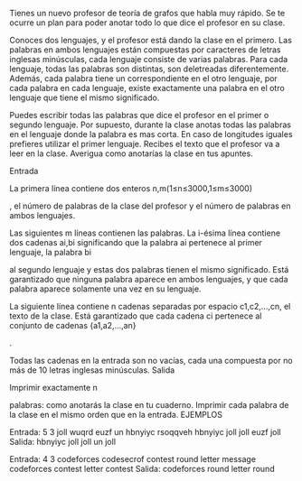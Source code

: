 Tienes un nuevo profesor de teoría de grafos que habla muy rápido. Se te ocurre un plan para poder anotar todo lo que dice el profesor en su clase.

Conoces dos lenguajes, y el profesor está dando la clase en el primero. Las palabras en ambos lenguajes están compuestas por caracteres de letras inglesas minúsculas, cada lenguaje consiste de varias palabras. Para cada lenguaje, todas las palabras son distintas, son deletreadas diferentemente. Además, cada palabra tiene un correspondiente en el otro lenguaje, por cada palabra en cada lenguaje, existe exactamente una palabra en el otro lenguaje que tiene el mismo significado.

Puedes escribir todas las palabras que dice el profesor en el primer o segundo lenguaje. Por supuesto, durante la clase anotas todas las palabras en el lenguaje donde la palabra es mas corta. En caso de longitudes iguales prefieres utilizar el primer lenguaje.
Recibes el texto que el profesor va a leer en la clase. Averigua como anotarías la clase en tus apuntes.

Entrada

La primera línea contiene dos enteros n,m(1≤n≤3000,1≤m≤3000)

, el número de palabras de la clase del profesor y el número de palabras en ambos lenguajes.

Las siguientes m
líneas contienen las palabras. La i-ésima línea contiene dos cadenas ai,bi significando que la palabra ai pertenece al primer lenguaje, la palabra bi

al segundo lenguaje y estas dos palabras tienen el mismo significado. Está garantizado que ninguna palabra aparece en ambos lenguajes, y que cada palabra aparece solamente una vez en su lenguaje.

La siguiente línea contiene n
cadenas separadas por espacio c1,c2,...,cn, el texto de la clase. Está garantizado que cada cadena ci pertenece al conjunto de cadenas {a1,a2,...,an}

.

Todas las cadenas en la entrada son no vacías, cada una compuesta por no más de 10 letras inglesas minúsculas.
Salida

Imprimir exactamente n

palabras: como anotarás la clase en tu cuaderno. Imprimir cada palabra de la clase en el mismo orden que en la entrada.
EJEMPLOS

Entrada:
5 3
joll wuqrd
euzf un
hbnyiyc rsoqqveh
hbnyiyc joll joll euzf joll
Salida:
hbnyiyc joll joll un joll

Entrada:
4 3
codeforces codesecrof
contest round
letter message
codeforces contest letter contest
Salida:
codeforces round letter round